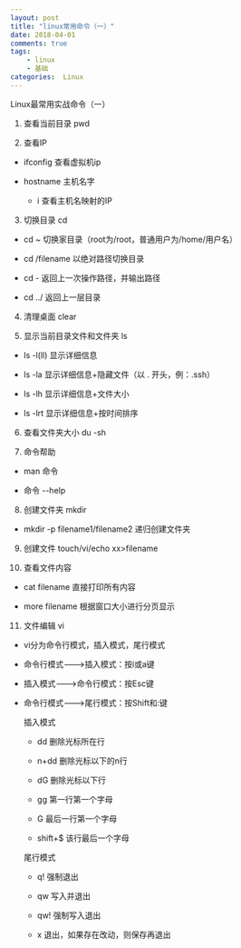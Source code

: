 ```yaml
---
layout: post
title: "linux常用命令（一）"
date: 2018-04-01
comments: true
tags: 
	- linux
	- 基础 
categories:  Linux
---
```

Linux最常用实战命令（一）
<!--more--> 
1. 查看当前目录    pwd

2. 查看IP

- ifconfig    查看虚拟机ip 

- hostname    主机名字
	- i    查看主机名映射的IP

3. 切换目录    cd

- cd ~    切换家目录（root为/root，普通用户为/home/用户名）

- cd /filename    以绝对路径切换目录

- cd -    返回上一次操作路径，并输出路径

- cd ../    返回上一层目录

4. 清理桌面    clear

5. 显示当前目录文件和文件夹  ls

- ls -l(ll)   显示详细信息

- ls -la    显示详细信息+隐藏文件（以 . 开头，例：.ssh）

- ls -lh    显示详细信息+文件大小

- ls -lrt    显示详细信息+按时间排序

6. 查看文件夹大小    du -sh

7. 命令帮助

- man 命令

- 命令 --help


8. 创建文件夹    mkdir

- mkdir -p filename1/filename2    递归创建文件夹

9. 创建文件    touch/vi/echo xx>filename

10. 查看文件内容

- cat filename    直接打印所有内容

- more filename    根据窗口大小进行分页显示


11. 文件编辑 vi

- vi分为命令行模式，插入模式，尾行模式

- 命令行模式--->插入模式：按i或a键

- 插入模式--->命令行模式：按Esc键

- 命令行模式--->尾行模式：按Shift和:键

	插入模式

	- dd    删除光标所在行

	- n+dd    删除光标以下的n行

	- dG    删除光标以下行

	- gg    第一行第一个字母

	- G    最后一行第一个字母

	- shift+$    该行最后一个字母

	尾行模式

	- q!    强制退出

	- qw    写入并退出

	- qw!    强制写入退出

	- x    退出，如果存在改动，则保存再退出


